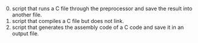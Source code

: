 0. script that runs a C file through the preprocessor and save the result into another file.
1. script that compiles a C file but does not link.
2. script that generates the assembly code of a C code and save it in an output file.
